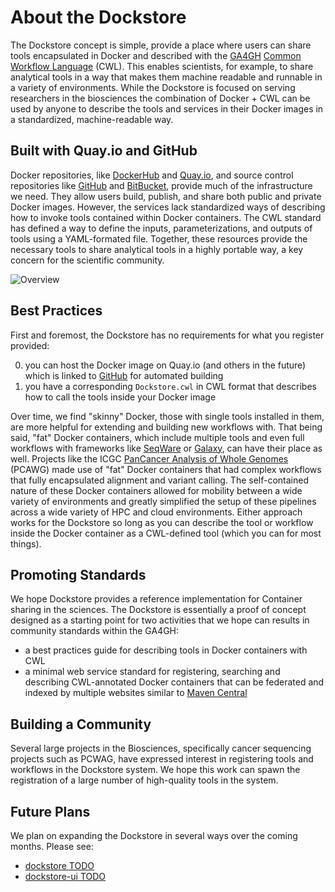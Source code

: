 # About the Dockstore

The Dockstore concept is simple, provide a place where users can share tools
encapsulated in Docker and described with the [GA4GH](http://genomicsandhealth.org/)
[Common Workflow Language](http://common-workflow-language.github.io/) (CWL).
This enables scientists, for example, to share analytical tools in a way that makes them
machine readable and runnable in a variety of environments.  While the Dockstore is focused
on serving researchers in the biosciences the combination of Docker + CWL can be used
by anyone to describe the tools and services in their Docker images in a standardized,
machine-readable way.

## Built with Quay.io and GitHub

Docker repositories, like
[DockerHub](https://hub.docker.com/) and [Quay.io](https://quay.io/), and
source control repositories like [GitHub](http://github.com) and
[BitBucket](https://bitbucket.org/), provide
much of the infrastructure we need.  They allow users build, publish,
and share both public and private Docker images.  However, the services lack standardized ways of
describing how to invoke tools contained within Docker containers.  The CWL
standard has defined a way to define the inputs, parameterizations, and outputs
of tools using a YAML-formated file.  Together, these resources provide the
necessary tools to share analytical tools in a highly portable way, a key
concern for the scientific community.

![Overview](docs/dockstore_logos.png)

## Best Practices

First and foremost, the Dockstore has no requirements for what you register provided:

0. you can host the Docker image on Quay.io (and others in the future) which is linked to [GitHub](http://github.com) for automated building
0. you have a corresponding `Dockstore.cwl` in CWL format that describes how to call the tools inside your Docker image

Over time, we find "skinny" Docker, those with single tools installed in them,
are more helpful for extending and building new workflows with.  That being said,
"fat" Docker containers, which include multiple tools and even full workflows
with frameworks like [SeqWare](http://seqware.io) or [Galaxy](https://galaxyproject.org/),
can have their place as well.  Projects like the ICGC
[PanCancer Analysis of Whole Genomes](https://dcc.icgc.org/pcawg) (PCAWG) made use of "fat"
Docker containers that had complex workflows that fully encapsulated alignment and
variant calling.  The self-contained nature of these Docker containers allowed
for mobility between a wide variety of environments and greatly simplified
the setup of these pipelines across a wide variety of HPC and cloud environments.
Either approach works for the Dockstore so long as you can describe the tool
or workflow inside the Docker container as a CWL-defined tool (which you can
for most things).

## Promoting Standards

We hope Dockstore provides a reference implementation for Container sharing
in the sciences.  The Dockstore is essentially a proof of concept designed
as a starting point for two activities that we hope can results in community
standards within the GA4GH:

* a best practices guide for describing tools in Docker containers with CWL
* a minimal web service standard for registering, searching and describing CWL-annotated Docker containers that can be federated and indexed by multiple websites similar to [Maven Central](http://search.maven.org/)

## Building a Community

Several large projects in the Biosciences, specifically cancer sequencing projects
such as PCWAG, have expressed interest in registering tools and workflows in the Dockstore
system.  We hope this work can spawn the registration of a large number of high-quality
tools in the system.

## Future Plans

We plan on expanding the Dockstore in several ways over the coming months.  Please see:

* [dockstore TODO](https://github.com/CancerCollaboratory/dockstore/blob/develop/TODO.md)
* [dockstore-ui TODO](https://github.com/CancerCollaboratory/dockstore-ui/blob/develop/TODO.md)

